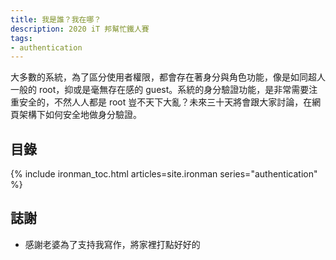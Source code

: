 ```yaml
---
title: 我是誰？我在哪？
description: 2020 iT 邦幫忙鐵人賽
tags:
- authentication
---
```


大多數的系統，為了區分使用者權限，都會存在著身分與角色功能，像是如同超人一般的 root，抑或是毫無存在感的 guest。系統的身分驗證功能，是非常需要注重安全的，不然人人都是 root 豈不天下大亂？未來三十天將會跟大家討論，在網頁架構下如何安全地做身分驗證。

## 目錄

{% include ironman_toc.html articles=site.ironman series="authentication" %}

## 誌謝

* 感謝老婆為了支持我寫作，將家裡打點好好的
